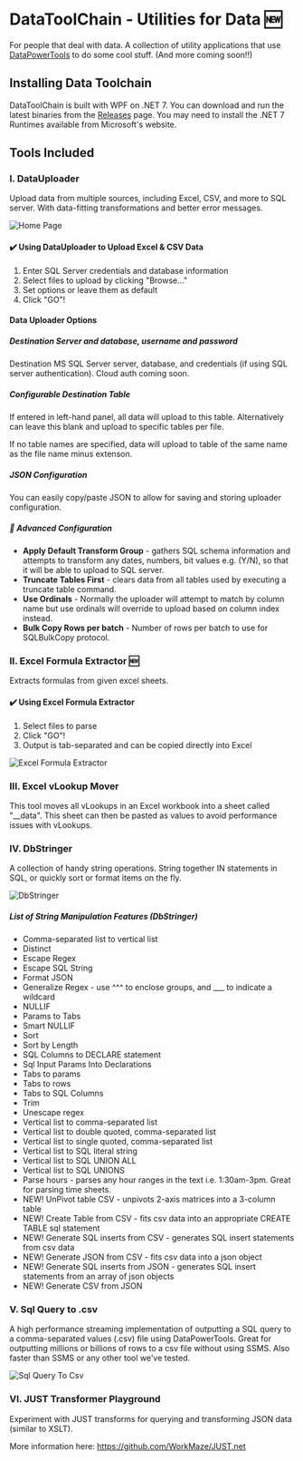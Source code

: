 ﻿# DataToolChain - Utilities for Data 🆕
For people that deal with data. A collection of utility applications that use [DataPowerTools](https://github.com/nh43de/DataPowerTools) to do some cool stuff. (And more coming soon!!)


## Installing Data Toolchain

DataToolChain is built with WPF on .NET 7. You can download and run the latest binaries from the [Releases](https://github.com/nh43de/DataToolChain/releases) page. You may need to install the .NET 7 Runtimes available from Microsoft's website.


## Tools Included

### I. DataUploader

Upload data from multiple sources, including Excel, CSV, and more to SQL server. With data-fitting transformations and better error messages.

![Home Page](assets/home-page.png)

#### ✔️ Using DataUploader to Upload Excel & CSV Data

1. Enter SQL Server credentials and database information
2. Select files to upload by clicking "Browse..."
3. Set options or leave them as default
4. Click "GO"!

#### Data Uploader Options

##### Destination Server and database, username and password

Destination MS SQL Server server, database, and credentials (if using SQL server authentication). Cloud auth coming soon.

##### Configurable Destination Table

If entered in left-hand panel, all data will upload to this table. Alternatively can leave this blank and upload to specific tables per file.

If no table names are specified, data will upload to table of the same name as the file name minus extenson.

##### JSON Configuration

You can easily copy/paste JSON to allow for saving and storing uploader configuration.

##### 🔢 Advanced Configuration

- **Apply Default Transform Group** - gathers SQL schema information and attempts to transform any dates, numbers, bit values e.g. (Y/N), so that it will be able to upload to SQL server.
- **Truncate Tables First** - clears data from all tables used by executing a truncate table command.
- **Use Ordinals** - Normally the uploader will attempt to match by column name but use ordinals will override to upload based on column index instead.
- **Bulk Copy Rows per batch** - Number of rows per batch to use for SQLBulkCopy protocol.

### II. Excel Formula Extractor 🆕

Extracts formulas from given excel sheets. 

#### ✔️ Using Excel Formula Extractor

1. Select files to parse
1. Click "GO"!
1. Output is tab-separated and can be copied directly into Excel

![Excel Formula Extractor](assets/excel-formula-extractor.png)

### III. Excel vLookup Mover
				
This tool moves all vLookups in an Excel workbook into a sheet called "__data". This sheet can then be pasted as values to avoid performance issues with vLookups.

### IV. DbStringer

A collection of handy string operations. String together IN statements in SQL, or quickly sort or format items on the fly.

![DbStringer](assets/dbstringer.gif)

##### List of String Manipulation Features (DbStringer)

 - Comma-separated list to vertical list
 - Distinct
 - Escape Regex
 - Escape SQL String
 - Format JSON
 - Generalize Regex - use ^^^ to enclose groups, and ___ to indicate a wildcard
 - NULLIF
 - Params to Tabs
 - Smart NULLIF
 - Sort
 - Sort by Length
 - SQL Columns to DECLARE statement
 - Sql Input Params Into Declarations
 - Tabs to params
 - Tabs to rows
 - Tabs to SQL Columns
 - Trim
 - Unescape regex
 - Vertical list to comma-separated list
 - Vertical list to double quoted, comma-separated list
 - Vertical list to single quoted, comma-separated list
 - Vertical list to SQL literal string
 - Vertical list to SQL UNION ALL
 - Vertical list to SQL UNIONS
 - Parse hours - parses any hour ranges in the text i.e. 1:30am-3pm. Great for parsing time sheets.
 - NEW! UnPivot table CSV - unpivots 2-axis matrices into a 3-column table
 - NEW! Create Table from CSV - fits csv data into an appropriate CREATE TABLE sql statement
 - NEW! Generate SQL inserts from CSV - generates SQL insert statements from csv data
 - NEW! Generate JSON from CSV - fits csv data into a json object
 - NEW! Generate SQL inserts from JSON - generates SQL insert statements from an array of json objects
 - NEW! Generate CSV from JSON 


### V. Sql Query to .csv

A high performance streaming implementation of outputting a SQL query to a comma-separated values (.csv) file using DataPowerTools. Great for outputting millions or billions of rows to a csv file without using SSMS. Also faster than SSMS or any other tool we've tested.

![Sql Query To Csv](assets/SqlQueryToCsv.JPG)


### VI. JUST Transformer Playground

Experiment with JUST transforms for querying and transforming JSON data (similar to XSLT).

More information here: https://github.com/WorkMaze/JUST.net

